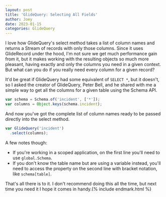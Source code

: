```yaml
---
layout: post
title: 'GlideQuery: Selecting All Fields'
author: Joey
date: 2023-01-15
categories: GlideQuery
---
```


<span class="lead">I love how GlideQuery's select method</span> takes a list of column names and returns a Stream of records with only those columns. Since it uses GlideRecord under the hood, I'm not sure we get much performance gain from it, but it makes working with the resulting objects so much more pleasant, having exactly and only the columns you need in a given context. But what can you do if you really need every column for a given record?

It'd be great if GlideQuery had some equivalent of `SELECT *`, but it doesn't, so I asked the creator of GlideQuery, Peter Bell, and he shared with me a simple way to get all the columns for a given table using the Schema <abbr>API</abbr>.

~~~ javascript
var schema = Schema.of('incident', ['*']);
var columns = Object.keys(schema.incident);
~~~

And now you've got the complete list of column names ready to be passed directly into the select method.

~~~ javascript
var GlideQuery('incident')
  .select(columns);
~~~

A few notes though:

- If you're working in a scoped application, on the first line you'll need to use `global.Schema`.
- If you don't know the table name but are using a variable instead, you'll need to access the property on the second line with bracket notation, like `schema[table]`.

That's all there is to it. I don't recommend doing this all the time, but next time you need it I hope it comes in handy.{% include endmark.html %}

